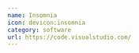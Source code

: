 ```yaml
---
name: Insomnia
icon: devicon:insomnia
category: software
url: https://code.visualstudio.com/
---
```

